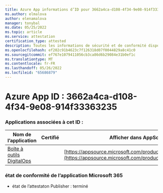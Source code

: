 ```yaml
---
title: Azure App informations d’ID pour 3662a4ca-d108-4f34-9e08-914f33363235
ms.author: elmalova
author: elenamalova
manager: tonybal
ms.date: 05/25/2022
ms.topic: article
ms.service: attestation
certification_type: attested
description: Toutes les informations de sécurité et de conformité disponibles pour 3662a4ca-d108-4f34-9e08-914f33363235.
ms.openlocfilehash: ef202c91b4623c7f126318d07f0044829a8c41c0
ms.sourcegitcommit: ef767e1079411056cb3ca86d6b29084e31b0ef1c
ms.translationtype: MT
ms.contentlocale: fr-FR
ms.lasthandoff: 05/26/2022
ms.locfileid: "65686879"
---
```

# <a name="azure-app-id-3662a4ca-d108-4f34-9e08-914f33363235"></a>Azure App ID : 3662a4ca-d108-4f34-9e08-914f33363235


### <a name="apps-associated-with-this-id"></a>Applications associées à cet ID :
| **Nom de l’application** | **Certifié** | **Afficher dans AppSource** |
|--------------|---------------|-----------------------|
| [Boîte à outils DigitalOps](../forward/WA200003934.md) |  | [https://appsource.microsoft.com/product/office/WA200003934](https://appsource.microsoft.com/product/office/WA200003934) |

### <a name="microsoft-365-app-compliance-status"></a>état de conformité de l’application Microsoft 365
- état de l’attestaton Publisher : terminé
